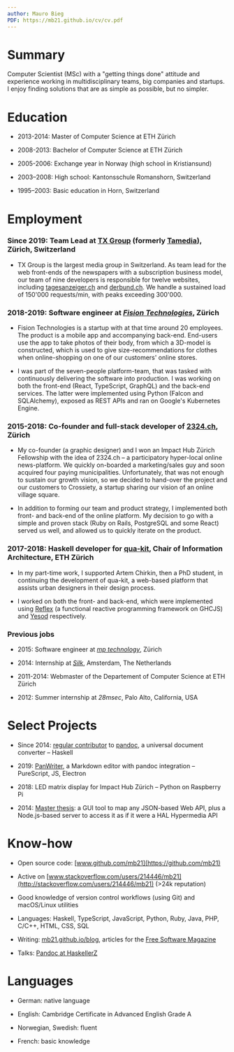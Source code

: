 ```yaml
---
author: Mauro Bieg
PDF: https://mb21.github.io/cv/cv.pdf
---
```


# Summary

Computer Scientist (MSc) with a "getting things done" attitude and experience
working in multidisciplinary teams, big companies and startups.
I enjoy finding solutions that are as simple as possible, but no simpler.


<!-- Seeking to... -->

# Education

- 2013-2014: Master of Computer Science at ETH Zürich

- 2008-2013: Bachelor of Computer Science at ETH Zürich

- 2005-2006: Exchange year in Norway (high school in Kristiansund)

- 2003–2008: High school: Kantonsschule Romanshorn, Switzerland

- 1995–2003: Basic education in Horn, Switzerland


# Employment

### Since 2019: Team Lead at [TX Group](https://tx.group) (formerly [Tamedia](https://www.tamedia.ch)), Zürich, Switzerland

- TX Group is the largest media group in Switzerland. As team lead for the web front-ends of the newspapers with a subscription business model, our team of nine developers is responsible for twelve websites, including [tagesanzeiger.ch](https://www.tagesanzeiger.ch) and [derbund.ch](https://www.derbund.ch/). We handle a sustained load of 150'000 requests/min, with peaks exceeding 300'000.

<!--
  - I helped grow skill-sets of my team members, improve inter-team communication and processes
  - AWS
  -->


### 2018-2019: Software engineer at _[Fision Technologies](https://fision-technologies.com)_, Zürich

- Fision Technologies is a startup with at that time around 20 employees. The product is a mobile app and accompanying back-end. End-users use the app to take photos of their body, from which a 3D-model is constructed, which is used to give size-recommendations for clothes when online-shopping on one of our customers' online stores.

- I was part of the seven-people platform-team, that was tasked with continuously delivering the software into production. I was working on both the front-end (React, TypeScript, GraphQL) and the back-end services. The latter were implemented using Python (Falcon and SQLAlchemy), exposed as REST APIs and ran on Google's Kubernetes Engine.


### 2015-2018: Co-founder and full-stack developer of [2324.ch](https://2324.ch), Zürich

- My co-founder (a graphic designer) and I won an Impact Hub Zürich Fellowship with the idea of 2324.ch – a participatory hyper-local online news-platform. We quickly on-boarded a marketing/sales guy and soon acquired four paying municipalities. Unfortunately, that was not enough to sustain our growth vision, so we decided to hand-over the project and our customers to Crossiety, a startup sharing our vision of an online village square.

- In addition to forming our team and product strategy, I implemented both front- and back-end of the online platform. My decision to go with a simple and proven stack (Ruby on Rails, PostgreSQL and some React) served us well, and allowed us to quickly iterate on the product.

### 2017-2018: Haskell developer for [qua-kit](https://github.com/achirkin/qua-kit), Chair of Information Architecture, ETH Zürich

- In my part-time work, I supported Artem Chirkin, then a PhD student, in continuing the development of qua-kit, a web-based platform that assists urban designers in their design process.

- I worked on both the front- and back-end, which were implemented using [Reflex](https://github.com/reflex-frp/reflex) (a functional reactive programming framework on GHCJS) and [Yesod](https://www.yesodweb.com) respectively.

### Previous jobs

- 2015: Software engineer at _[mp technology](http://www.mptechnology.ch/)_, Zürich
<!--Java and AngularJS-->

- 2014: Internship at _[Silk](http://www.silk.co)_, Amsterdam, The Netherlands

- 2011-2014: Webmaster of the Departement of Computer Science at ETH Zürich

- 2012: Summer internship at *28msec*, Palo Alto, California, USA


# Select Projects

- Since 2014: [regular contributor](https://github.com/jgm/pandoc/commits?author=mb21) to [pandoc](https://pandoc.org), a universal document converter – Haskell

- 2019: [PanWriter](https://panwriter.com), a Markdown editor with pandoc integration – PureScript, JS, Electron

<!--
- 2018: [bildungsgeschichte.ch](https://www.bildungsgeschichte.ch) – front-end, React
-->

- 2018: LED matrix display for Impact Hub Zürich – Python on Raspberry Pi

- 2014: [Master thesis](https://github.com/mb21/api-explorer): a GUI tool to map any JSON-based Web API, plus a Node.js-based server to access it as if it were a HAL Hypermedia API


# Know-how

- Open source code: [www.github.com/mb21](https://github.com/mb21)

- Active on [www.stackoverflow.com/users/214446/mb21](http://stackoverflow.com/users/214446/mb21) (>24k reputation)

- Good knowledge of version control workflows (using Git) and macOS/Linux utilities

- Languages: Haskell, <!-- PureScript,--> TypeScript, JavaScript, Python, Ruby, Java, PHP, C/C++, HTML, CSS, SQL

- Writing: [mb21.github.io/blog](https://mb21.github.io/blog/), articles for the [Free Software Magazine](http://freesoftwaremagazine.com/authors/Mauro%20Bieg/)

- Talks: [Pandoc at HaskellerZ](https://www.youtube.com/watch?v=pvWG4OgkZes)


# Languages

- German: native language

- English: Cambridge Certificate in Advanced English Grade A

- Norwegian, Swedish: fluent

- French: basic knowledge
